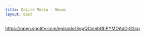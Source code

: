 ```yaml
---
title: DeLite Media - Shows
layout: post
---
```


https://open.spotify.com/episode/3ggQCxmbGhPYMOAdDjG2cp
